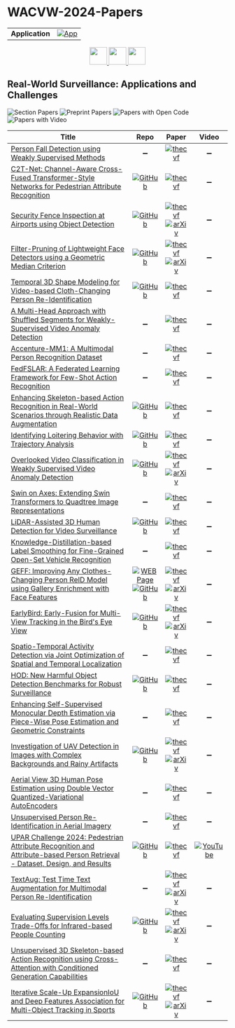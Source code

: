 # WACVW-2024-Papers

<table>
    <tr>
        <td><strong>Application</strong></td>
        <td>
            <a href="https://huggingface.co/spaces/DmitryRyumin/NewEraAI-Papers" style="float:left;">
                <img src="https://img.shields.io/badge/🤗-NewEraAI--Papers-FFD21F.svg" alt="App" />
            </a>
        </td>
    </tr>
</table>

<div align="center">
    <a href="https://github.com/DmitryRyumin/WACV-2024-Papers/blob/main/sections/2024/workshops/w_cv_sd.md">
        <img src="https://cdn.jsdelivr.net/gh/DmitryRyumin/NewEraAI-Papers@main/images/left.svg" width="40" alt="" />
    </a>
    <a href="https://github.com/DmitryRyumin/WACV-2024-Papers/">
        <img src="https://cdn.jsdelivr.net/gh/DmitryRyumin/NewEraAI-Papers@main/images/home.svg" width="40" alt="" />
    </a>
    <a href="https://github.com/DmitryRyumin/WACV-2024-Papers/blob/main/sections/2024/workshops/w_iva_q_cv_gai.md">
        <img src="https://cdn.jsdelivr.net/gh/DmitryRyumin/NewEraAI-Papers@main/images/right.svg" width="40" alt="" />
    </a>
</div>

## Real-World Surveillance: Applications and Challenges

![Section Papers](https://img.shields.io/badge/Section%20Papers-27-42BA16) ![Preprint Papers](https://img.shields.io/badge/Preprint%20Papers-9-b31b1b) ![Papers with Open Code](https://img.shields.io/badge/Papers%20with%20Open%20Code-15-1D7FBF) ![Papers with Video](https://img.shields.io/badge/Papers%20with%20Video-1-FF0000)

| **Title** | **Repo** | **Paper** | **Video** |
|-----------|:--------:|:---------:|:---------:|
| [Person Fall Detection using Weakly Supervised Methods](https://openaccess.thecvf.com/content/WACV2024W/RWS/html/Madsen_Person_Fall_Detection_Using_Weakly_Supervised_Methods_WACVW_2024_paper.html) | :heavy_minus_sign: | [![thecvf](https://img.shields.io/badge/pdf-thecvf-7395C5.svg)](https://openaccess.thecvf.com/content/WACV2024W/RWS/papers/Madsen_Person_Fall_Detection_Using_Weakly_Supervised_Methods_WACVW_2024_paper.pdf) | :heavy_minus_sign: |
| [C2T-Net: Channel-Aware Cross-Fused Transformer-Style Networks for Pedestrian Attribute Recognition](https://openaccess.thecvf.com/content/WACV2024W/RWS/html/Bui_C2T-Net_Channel-Aware_Cross-Fused_Transformer-Style_Networks_for_Pedestrian_Attribute_Recognition_WACVW_2024_paper.html) | [![GitHub](https://img.shields.io/github/stars/caodoanh2001/upar_challenge?style=flat)](https://github.com/caodoanh2001/upar_challenge) | [![thecvf](https://img.shields.io/badge/pdf-thecvf-7395C5.svg)](https://openaccess.thecvf.com/content/WACV2024W/RWS/papers/Bui_C2T-Net_Channel-Aware_Cross-Fused_Transformer-Style_Networks_for_Pedestrian_Attribute_Recognition_WACVW_2024_paper.pdf) | :heavy_minus_sign: |
| [Security Fence Inspection at Airports using Object Detection](https://openaccess.thecvf.com/content/WACV2024W/RWS/html/Friederich_Security_Fence_Inspection_at_Airports_Using_Object_Detection_WACVW_2024_paper.html) | [![GitHub](https://img.shields.io/github/stars/N-Friederich/airport_fence_inspection?style=flat)](https://github.com/N-Friederich/airport_fence_inspection) | [![thecvf](https://img.shields.io/badge/pdf-thecvf-7395C5.svg)](https://openaccess.thecvf.com/content/WACV2024W/RWS/papers/Friederich_Security_Fence_Inspection_at_Airports_Using_Object_Detection_WACVW_2024_paper.pdf) <br /> [![arXiv](https://img.shields.io/badge/arXiv-2311.12064-b31b1b.svg)](http://arxiv.org/abs/2311.12064) | :heavy_minus_sign: |
| [Filter-Pruning of Lightweight Face Detectors using a Geometric Median Criterion](https://openaccess.thecvf.com/content/WACV2024W/RWS/html/Gkrispanis_Filter-Pruning_of_Lightweight_Face_Detectors_Using_a_Geometric_Median_Criterion_WACVW_2024_paper.html) | [![GitHub](https://img.shields.io/github/stars/IDT-ITI/Lightweight-Face-Detector-Pruning?style=flat)](https://github.com/IDT-ITI/Lightweight-Face-Detector-Pruning) | [![thecvf](https://img.shields.io/badge/pdf-thecvf-7395C5.svg)](https://openaccess.thecvf.com/content/WACV2024W/RWS/papers/Gkrispanis_Filter-Pruning_of_Lightweight_Face_Detectors_Using_a_Geometric_Median_Criterion_WACVW_2024_paper.pdf) <br /> [![arXiv](https://img.shields.io/badge/arXiv-2311.16613-b31b1b.svg)](http://arxiv.org/abs/2311.16613) | :heavy_minus_sign: |
| [Temporal 3D Shape Modeling for Video-based Cloth-Changing Person Re-Identification](https://openaccess.thecvf.com/content/WACV2024W/RWS/html/Nguyen_Temporal_3D_Shape_Modeling_for_Video-Based_Cloth-Changing_Person_Re-Identification_WACVW_2024_paper.html) | [![GitHub](https://img.shields.io/github/stars/dustin-nguyen-qil/SEMI_VCCReID?style=flat)](https://github.com/dustin-nguyen-qil/SEMI_VCCReID) | [![thecvf](https://img.shields.io/badge/pdf-thecvf-7395C5.svg)](https://openaccess.thecvf.com/content/WACV2024W/RWS/papers/Nguyen_Temporal_3D_Shape_Modeling_for_Video-Based_Cloth-Changing_Person_Re-Identification_WACVW_2024_paper.pdf) | :heavy_minus_sign: |
| [A Multi-Head Approach with Shuffled Segments for Weakly-Supervised Video Anomaly Detection](https://openaccess.thecvf.com/content/WACV2024W/RWS/html/AlMarri_A_Multi-Head_Approach_With_Shuffled_Segments_for_Weakly-Supervised_Video_Anomaly_WACVW_2024_paper.html) | :heavy_minus_sign: | [![thecvf](https://img.shields.io/badge/pdf-thecvf-7395C5.svg)](https://openaccess.thecvf.com/content/WACV2024W/RWS/papers/AlMarri_A_Multi-Head_Approach_With_Shuffled_Segments_for_Weakly-Supervised_Video_Anomaly_WACVW_2024_paper.pdf) | :heavy_minus_sign: |
| [Accenture-MM1: A Multimodal Person Recognition Dataset](https://openaccess.thecvf.com/content/WACV2024W/RWS/html/OBrien_Accenture-MM1_A_Multimodal_Person_Recognition_Dataset_WACVW_2024_paper.html) | :heavy_minus_sign: | [![thecvf](https://img.shields.io/badge/pdf-thecvf-7395C5.svg)](https://openaccess.thecvf.com/content/WACV2024W/RWS/papers/OBrien_Accenture-MM1_A_Multimodal_Person_Recognition_Dataset_WACVW_2024_paper.pdf) | :heavy_minus_sign: |
| [FedFSLAR: A Federated Learning Framework for Few-Shot Action Recognition](https://openaccess.thecvf.com/content/WACV2024W/RWS/html/Tu_FedFSLAR_A_Federated_Learning_Framework_for_Few-Shot_Action_Recognition_WACVW_2024_paper.html) | :heavy_minus_sign: | [![thecvf](https://img.shields.io/badge/pdf-thecvf-7395C5.svg)](https://openaccess.thecvf.com/content/WACV2024W/RWS/papers/Tu_FedFSLAR_A_Federated_Learning_Framework_for_Few-Shot_Action_Recognition_WACVW_2024_paper.pdf) | :heavy_minus_sign: |
| [Enhancing Skeleton-based Action Recognition in Real-World Scenarios through Realistic Data Augmentation](https://openaccess.thecvf.com/content/WACV2024W/RWS/html/Cormier_Enhancing_Skeleton-Based_Action_Recognition_in_Real-World_Scenarios_Through_Realistic_Data_WACVW_2024_paper.html) | [![GitHub](https://img.shields.io/github/stars/MickaelCormier/Skelbumentations?style=flat)](https://github.com/MickaelCormier/Skelbumentations) | [![thecvf](https://img.shields.io/badge/pdf-thecvf-7395C5.svg)](https://openaccess.thecvf.com/content/WACV2024W/RWS/papers/Cormier_Enhancing_Skeleton-Based_Action_Recognition_in_Real-World_Scenarios_Through_Realistic_Data_WACVW_2024_paper.pdf) | :heavy_minus_sign: |
| [Identifying Loitering Behavior with Trajectory Analysis](https://openaccess.thecvf.com/content/WACV2024W/RWS/html/Nunez_Identifying_Loitering_Behavior_With_Trajectory_Analysis_WACVW_2024_paper.html) | [![GitHub](https://img.shields.io/github/stars/johnnynunez/RS-WACV24_Loitering?style=flat)](https://github.com/johnnynunez/RS-WACV24_Loitering) | [![thecvf](https://img.shields.io/badge/pdf-thecvf-7395C5.svg)](https://openaccess.thecvf.com/content/WACV2024W/RWS/papers/Nunez_Identifying_Loitering_Behavior_With_Trajectory_Analysis_WACVW_2024_paper.pdf) | :heavy_minus_sign: |
| [Overlooked Video Classification in Weakly Supervised Video Anomaly Detection](https://openaccess.thecvf.com/content/WACV2024W/RWS/html/Tan_Overlooked_Video_Classification_in_Weakly_Supervised_Video_Anomaly_Detection_WACVW_2024_paper.html) | [![GitHub](https://img.shields.io/github/stars/wjtan99/BERT_Anomaly_Video_Classification?style=flat)](https://github.com/wjtan99/BERT_Anomaly_Video_Classification) | [![thecvf](https://img.shields.io/badge/pdf-thecvf-7395C5.svg)](https://openaccess.thecvf.com/content/WACV2024W/RWS/papers/Tan_Overlooked_Video_Classification_in_Weakly_Supervised_Video_Anomaly_Detection_WACVW_2024_paper.pdf) <br /> [![arXiv](https://img.shields.io/badge/arXiv-2210.06688-b31b1b.svg)](http://arxiv.org/abs/2210.06688) | :heavy_minus_sign: |
| [Swin on Axes: Extending Swin Transformers to Quadtree Image Representations](https://openaccess.thecvf.com/content/WACV2024W/RWS/html/Oliu_Swin_on_Axes_Extending_Swin_Transformers_to_Quadtree_Image_Representations_WACVW_2024_paper.html) | :heavy_minus_sign: | [![thecvf](https://img.shields.io/badge/pdf-thecvf-7395C5.svg)](https://openaccess.thecvf.com/content/WACV2024W/RWS/papers/Oliu_Swin_on_Axes_Extending_Swin_Transformers_to_Quadtree_Image_Representations_WACVW_2024_paper.pdf) | :heavy_minus_sign: |
| [LiDAR-Assisted 3D Human Detection for Video Surveillance](https://openaccess.thecvf.com/content/WACV2024W/RWS/html/Blanch_LiDAR-Assisted_3D_Human_Detection_for_Video_Surveillance_WACVW_2024_paper.html) | [![GitHub](https://img.shields.io/github/stars/0Miquel/OpenPCDet-video-surveillance?style=flat)](https://github.com/0Miquel/OpenPCDet-video-surveillance) | [![thecvf](https://img.shields.io/badge/pdf-thecvf-7395C5.svg)](https://openaccess.thecvf.com/content/WACV2024W/RWS/papers/Blanch_LiDAR-Assisted_3D_Human_Detection_for_Video_Surveillance_WACVW_2024_paper.pdf) | :heavy_minus_sign: |
| [Knowledge-Distillation-based Label Smoothing for Fine-Grained Open-Set Vehicle Recognition](https://openaccess.thecvf.com/content/WACV2024W/RWS/html/Wolf_Knowledge-Distillation-Based_Label_Smoothing_for_Fine-Grained_Open-Set_Vehicle_Recognition_WACVW_2024_paper.html) | :heavy_minus_sign: | [![thecvf](https://img.shields.io/badge/pdf-thecvf-7395C5.svg)](https://openaccess.thecvf.com/content/WACV2024W/RWS/papers/Wolf_Knowledge-Distillation-Based_Label_Smoothing_for_Fine-Grained_Open-Set_Vehicle_Recognition_WACVW_2024_paper.pdf) | :heavy_minus_sign: |
| [GEFF: Improving Any Clothes-Changing Person ReID Model using Gallery Enrichment with Face Features](https://openaccess.thecvf.com/content/WACV2024W/RWS/html/Arkushin_GEFF_Improving_Any_Clothes-Changing_Person_ReID_Model_Using_Gallery_Enrichment_WACVW_2024_paper.html) | [![WEB Page](https://img.shields.io/badge/WEB-Page-159957.svg)](https://vision.huji.ac.il/reface/) <br /> [![GitHub](https://img.shields.io/github/stars/bar371/GEFF?style=flat)](https://github.com/bar371/GEFF) | [![thecvf](https://img.shields.io/badge/pdf-thecvf-7395C5.svg)](https://openaccess.thecvf.com/content/WACV2024W/RWS/papers/Arkushin_GEFF_Improving_Any_Clothes-Changing_Person_ReID_Model_Using_Gallery_Enrichment_WACVW_2024_paper.pdf) <br /> [![arXiv](https://img.shields.io/badge/arXiv-2211.13807-b31b1b.svg)](http://arxiv.org/abs/2211.13807) | :heavy_minus_sign: |
| [EarlyBird: Early-Fusion for Multi-View Tracking in the Bird's Eye View](https://openaccess.thecvf.com/content/WACV2024W/RWS/html/Teepe_EarlyBird_Early-Fusion_for_Multi-View_Tracking_in_the_Birds_Eye_View_WACVW_2024_paper.html) | [![GitHub](https://img.shields.io/github/stars/tteepe/EarlyBird?style=flat)](https://github.com/tteepe/EarlyBird) | [![thecvf](https://img.shields.io/badge/pdf-thecvf-7395C5.svg)](https://openaccess.thecvf.com/content/WACV2024W/RWS/papers/Teepe_EarlyBird_Early-Fusion_for_Multi-View_Tracking_in_the_Birds_Eye_View_WACVW_2024_paper.pdf) <br /> [![arXiv](https://img.shields.io/badge/arXiv-2310.13350-b31b1b.svg)](http://arxiv.org/abs/2310.13350) | :heavy_minus_sign: |
| [Spatio-Temporal Activity Detection via Joint Optimization of Spatial and Temporal Localization](https://openaccess.thecvf.com/content/WACV2024W/RWS/html/Rahman_Spatio-Temporal_Activity_Detection_via_Joint_Optimization_of_Spatial_and_Temporal_WACVW_2024_paper.html) | :heavy_minus_sign: | [![thecvf](https://img.shields.io/badge/pdf-thecvf-7395C5.svg)](https://openaccess.thecvf.com/content/WACV2024W/RWS/papers/Rahman_Spatio-Temporal_Activity_Detection_via_Joint_Optimization_of_Spatial_and_Temporal_WACVW_2024_paper.pdf) | :heavy_minus_sign: |
| [HOD: New Harmful Object Detection Benchmarks for Robust Surveillance](https://openaccess.thecvf.com/content/WACV2024W/RWS/html/Ha_HOD_New_Harmful_Object_Detection_Benchmarks_for_Robust_Surveillance_WACVW_2024_paper.html) | [![GitHub](https://img.shields.io/github/stars/poori-nuna/HOD-Benchmark-Dataset?style=flat)](https://github.com/poori-nuna/HOD-Benchmark-Dataset) | [![thecvf](https://img.shields.io/badge/pdf-thecvf-7395C5.svg)](https://openaccess.thecvf.com/content/WACV2024W/RWS/papers/Ha_HOD_New_Harmful_Object_Detection_Benchmarks_for_Robust_Surveillance_WACVW_2024_paper.pdf) | :heavy_minus_sign: |
| [Enhancing Self-Supervised Monocular Depth Estimation via Piece-Wise Pose Estimation and Geometric Constraints](https://openaccess.thecvf.com/content/WACV2024W/RWS/html/Shyam_Enhancing_Self-Supervised_Monocular_Depth_Estimation_via_Piece-Wise_Pose_Estimation_and_WACVW_2024_paper.html) | :heavy_minus_sign: | [![thecvf](https://img.shields.io/badge/pdf-thecvf-7395C5.svg)](https://openaccess.thecvf.com/content/WACV2024W/RWS/papers/Shyam_Enhancing_Self-Supervised_Monocular_Depth_Estimation_via_Piece-Wise_Pose_Estimation_and_WACVW_2024_paper.pdf) | :heavy_minus_sign: |
| [Investigation of UAV Detection in Images with Complex Backgrounds and Rainy Artifacts](https://openaccess.thecvf.com/content/WACV2024W/RWS/html/Munir_Investigation_of_UAV_Detection_in_Images_With_Complex_Backgrounds_and_WACVW_2024_paper.html) | [![GitHub](https://img.shields.io/github/stars/AdnanMunir294/UAVD-CBRA?style=flat)](https://github.com/AdnanMunir294/UAVD-CBRA) | [![thecvf](https://img.shields.io/badge/pdf-thecvf-7395C5.svg)](https://openaccess.thecvf.com/content/WACV2024W/RWS/papers/Munir_Investigation_of_UAV_Detection_in_Images_With_Complex_Backgrounds_and_WACVW_2024_paper.pdf) <br /> [![arXiv](https://img.shields.io/badge/arXiv-2305.16450-b31b1b.svg)](http://arxiv.org/abs/2305.16450) | :heavy_minus_sign: |
| [Aerial View 3D Human Pose Estimation using Double Vector Quantized-Variational AutoEncoders](https://openaccess.thecvf.com/content/WACV2024W/RWS/html/Hwang_Aerial_View_3D_Human_Pose_Estimation_Using_Double_Vector_Quantized-Variational_WACVW_2024_paper.html) | :heavy_minus_sign: | [![thecvf](https://img.shields.io/badge/pdf-thecvf-7395C5.svg)](https://openaccess.thecvf.com/content/WACV2024W/RWS/papers/Hwang_Aerial_View_3D_Human_Pose_Estimation_Using_Double_Vector_Quantized-Variational_WACVW_2024_paper.pdf) | :heavy_minus_sign: |
| [Unsupervised Person Re-Identification in Aerial Imagery](https://openaccess.thecvf.com/content/WACV2024W/RWS/html/Khaldi_Unsupervised_Person_Re-Identification_in_Aerial_Imagery_WACVW_2024_paper.html) | :heavy_minus_sign: | [![thecvf](https://img.shields.io/badge/pdf-thecvf-7395C5.svg)](https://openaccess.thecvf.com/content/WACV2024W/RWS/papers/Khaldi_Unsupervised_Person_Re-Identification_in_Aerial_Imagery_WACVW_2024_paper.pdf) | :heavy_minus_sign: |
| [UPAR Challenge 2024: Pedestrian Attribute Recognition and Attribute-based Person Retrieval - Dataset, Design, and Results](https://openaccess.thecvf.com/content/WACV2024W/RWS/html/Cormier_UPAR_Challenge_2024_Pedestrian_Attribute_Recognition_and_Attribute-Based_Person_Retrieval_WACVW_2024_paper.html) | [![GitHub](https://img.shields.io/github/stars/speckean/upar_challenge?style=flat)](https://github.com/speckean/upar_challenge) | [![thecvf](https://img.shields.io/badge/pdf-thecvf-7395C5.svg)](https://openaccess.thecvf.com/content/WACV2024W/RWS/papers/Cormier_UPAR_Challenge_2024_Pedestrian_Attribute_Recognition_and_Attribute-Based_Person_Retrieval_WACVW_2024_paper.pdf) | [![YouTube](https://img.shields.io/badge/YouTube-%23FF0000.svg?style=for-the-badge&logo=YouTube&logoColor=white)](https://www.youtube.com/watch?v=8CTFwgQ8qFI) |
| [TextAug: Test Time Text Augmentation for Multimodal Person Re-Identification](https://openaccess.thecvf.com/content/WACV2024W/RWS/html/Fawakherji_TextAug_Test_Time_Text_Augmentation_for_Multimodal_Person_Re-Identification_WACVW_2024_paper.html) | :heavy_minus_sign: | [![thecvf](https://img.shields.io/badge/pdf-thecvf-7395C5.svg)](https://openaccess.thecvf.com/content/WACV2024W/RWS/papers/Fawakherji_TextAug_Test_Time_Text_Augmentation_for_Multimodal_Person_Re-Identification_WACVW_2024_paper.pdf) <br /> [![arXiv](https://img.shields.io/badge/arXiv-2312.01605-b31b1b.svg)](http://arxiv.org/abs/2312.01605) | :heavy_minus_sign: |
| [Evaluating Supervision Levels Trade-Offs for Infrared-based People Counting](https://openaccess.thecvf.com/content/WACV2024W/RWS/html/Latortue_Evaluating_Supervision_Levels_Trade-Offs_for_Infrared-Based_People_Counting_WACVW_2024_paper.html) | [![GitHub](https://img.shields.io/github/stars/tortueTortue/IRPeopleCounting?style=flat)](https://github.com/tortueTortue/IRPeopleCounting) | [![thecvf](https://img.shields.io/badge/pdf-thecvf-7395C5.svg)](https://openaccess.thecvf.com/content/WACV2024W/RWS/papers/Latortue_Evaluating_Supervision_Levels_Trade-Offs_for_Infrared-Based_People_Counting_WACVW_2024_paper.pdf) <br /> [![arXiv](https://img.shields.io/badge/arXiv-2311.11974-b31b1b.svg)](http://arxiv.org/abs/2311.11974) | :heavy_minus_sign: |
| [Unsupervised 3D Skeleton-based Action Recognition using Cross-Attention with Conditioned Generation Capabilities](https://openaccess.thecvf.com/content/WACV2024W/RWS/html/Lerch_Unsupervised_3D_Skeleton-Based_Action_Recognition_Using_Cross-Attention_With_Conditioned_Generation_WACVW_2024_paper.html) | :heavy_minus_sign: | [![thecvf](https://img.shields.io/badge/pdf-thecvf-7395C5.svg)](https://openaccess.thecvf.com/content/WACV2024W/RWS/papers/Lerch_Unsupervised_3D_Skeleton-Based_Action_Recognition_Using_Cross-Attention_With_Conditioned_Generation_WACVW_2024_paper.pdf) | :heavy_minus_sign: |
| [Iterative Scale-Up ExpansionIoU and Deep Features Association for Multi-Object Tracking in Sports](https://openaccess.thecvf.com/content/WACV2024W/RWS/html/Huang_Iterative_Scale-Up_ExpansionIoU_and_Deep_Features_Association_for_Multi-Object_Tracking_WACVW_2024_paper.html) | [![GitHub](https://img.shields.io/github/stars/hsiangwei0903/Deep-EIoU?style=flat)](https://github.com/hsiangwei0903/Deep-EIoU) | [![thecvf](https://img.shields.io/badge/pdf-thecvf-7395C5.svg)](https://openaccess.thecvf.com/content/WACV2024W/RWS/papers/Huang_Iterative_Scale-Up_ExpansionIoU_and_Deep_Features_Association_for_Multi-Object_Tracking_WACVW_2024_paper.pdf) <br /> [![arXiv](https://img.shields.io/badge/arXiv-2306.13074-b31b1b.svg)](http://arxiv.org/abs/2306.13074) | :heavy_minus_sign: |
